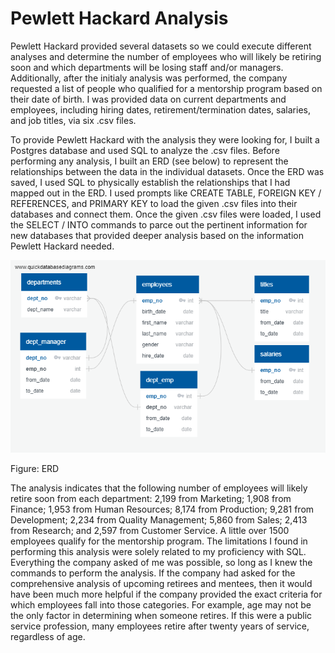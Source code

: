 # Pewlett Hackard Analysis

Pewlett Hackard provided several datasets so we could execute different analyses and determine the number of employees who will likely be retiring soon and which departments will be losing staff and/or managers. Additionally, after the initialy analysis was performed, the company requested a list of people who qualified for a mentorship program based on their date of birth. I was provided data on current departments and employees, including hiring dates, retirement/termination dates, salaries, and job titles, via six .csv files.

To provide Pewlett Hackard with the analysis they were looking for, I built a Postgres database and used SQL to analyze the .csv files. Before performing any analysis, I built an ERD (see below) to represent the relationships between the data in the individual datasets. Once the ERD was saved, I used SQL to physically establish the relationships that I had mapped out in the ERD. I used prompts like CREATE TABLE, FOREIGN KEY / REFERENCES, and PRIMARY KEY to load the given .csv files into their databases and connect them. Once the given .csv files were loaded, I used the SELECT / INTO commands to parce out the pertinent information for new databases that provided deeper analysis based on the information Pewlett Hackard needed. 

![ERD](EmployeeDB.png)

Figure: ERD


The analysis indicates that the following number of employees will likely retire soon from each department: 2,199 from Marketing; 1,908 from Finance; 1,953 from Human Resources; 8,174 from Production; 9,281 from Development; 2,234 from Quality Management; 5,860 from Sales; 2,413 from Research; and 2,597 from Customer Service. A little over 1500 employees qualify for the mentorship program. The limitations I found in performing this analysis were solely related to my proficiency with SQL. Everything the company asked of me was possible, so long as I knew the commands to perform the analysis. If the company had asked for the comprehensive analysis of upcoming retirees and mentees, then it would have been much more helpful if the company provided the exact criteria for which employees fall into those categories. For example, age may not be the only factor in determining when someone retires. If this were a public service profession, many employees retire after twenty years of service, regardless of age.
